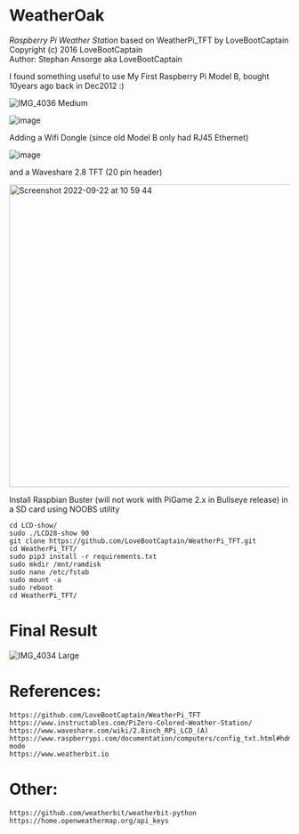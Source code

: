 # WeatherOak

*Raspberry Pi Weather Station* based on WeatherPi_TFT by LoveBootCaptain  
    Copyright (c) 2016 LoveBootCaptain  
    Author: Stephan Ansorge aka LoveBootCaptain  
  

I found something useful to use My First Raspberry Pi Model B, bought 10years ago back in Dec2012 :)  
  
![IMG_4036 Medium](https://user-images.githubusercontent.com/41960992/191621482-1641d33b-efe5-4a2b-a5b1-2e4ae0f6ecf9.jpeg)
  
![image](https://user-images.githubusercontent.com/41960992/191719871-005da166-7f65-4c04-b8b0-c86faaf528b7.png)

Adding a Wifi Dongle (since old Model B only had RJ45 Ethernet)
  
![image](https://user-images.githubusercontent.com/41960992/191783189-a91515f4-976e-4a30-a25f-d785bba1d158.png)
  
and a Waveshare 2.8 TFT (20 pin header)  
  
<img width="544" alt="Screenshot 2022-09-22 at 10 59 44" src="https://user-images.githubusercontent.com/41960992/191718792-f4be61a5-9c76-414a-a451-06fd6d7ee262.png">

  
Install Raspbian Buster (will not work with PiGame 2.x in Bullseye release) in a SD card using NOOBS utility  
 
    cd LCD-show/
    sudo ./LCD28-show 90
    git clone https://github.com/LoveBootCaptain/WeatherPi_TFT.git
    cd WeatherPi_TFT/
    sudo pip3 install -r requirements.txt
    sudo mkdir /mnt/ramdisk
    sudo nano /etc/fstab
    sudo mount -a
    sudo reboot
    cd WeatherPi_TFT/
# Final Result
  
![IMG_4034 Large](https://user-images.githubusercontent.com/41960992/191621494-a1239d85-5ee5-448c-880d-17dc3130e1cd.jpeg)
  
# References:

    https://github.com/LoveBootCaptain/WeatherPi_TFT
    https://www.instructables.com/PiZero-Colored-Weather-Station/
    https://www.waveshare.com/wiki/2.8inch_RPi_LCD_(A)
    https://www.raspberrypi.com/documentation/computers/config_txt.html#hdmi-mode
    https://www.weatherbit.io

# Other:
    https://github.com/weatherbit/weatherbit-python
    https://home.openweathermap.org/api_keys
